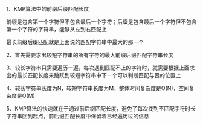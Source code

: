 1、KMP算法中的前缀后缀匹配长度

前缀是包含第一个字符但不包含最后一个字符；后缀是包含最后一个字符但不包含第一个字符的字符串，能够从左到右匹配上

最长前缀后缀匹配就是上面说的匹配字符串中最大的那一个

2、首先需要求出较短字符串的所有字符的最大前缀后缀匹配字符串长度

3、较长字符串只需要遍历一遍，每次遇到匹配不上的字符时，就需要根据上面求出的最长匹配长度来跳跃到较短字符串中下一个可以判断匹配与否的位置上

4、较长字符串长度为N，较短字符串长度为M，整体时间复杂度是O(N)，空间复杂度是O(M)

5、KMP算法的快速就在于通过前后缀匹配长度，避免了每次找到不匹配字符时长字符串回到起点，前后缀匹配长度中保留着已经遍历过的信息